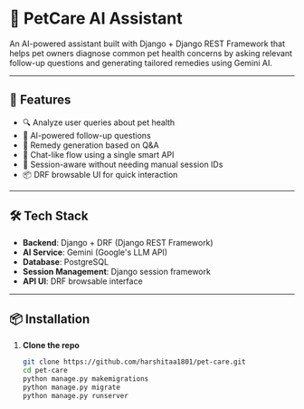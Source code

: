 # 🐾 PetCare AI Assistant

An AI-powered assistant built with Django + Django REST Framework that helps pet owners diagnose common pet health concerns by asking relevant follow-up questions and generating tailored remedies using Gemini AI.

---

## 🚀 Features

- 🔍 Analyze user queries about pet health
- 🤖 AI-powered follow-up questions
- 💊 Remedy generation based on Q&A
- 🔄 Chat-like flow using a single smart API
- 🧠 Session-aware without needing manual session IDs
- 📦 DRF browsable UI for quick interaction

---

## 🛠️ Tech Stack

- **Backend**: Django + DRF (Django REST Framework)
- **AI Service**: Gemini (Google's LLM API)
- **Database**: PostgreSQL
- **Session Management**: Django session framework
- **API UI**: DRF browsable interface

---

## 📦 Installation

1. **Clone the repo**
   ```bash
   git clone https://github.com/harshitaa1801/pet-care.git
   cd pet-care
   python manage.py makemigrations
   python manage.py migrate
   python manage.py runserver
